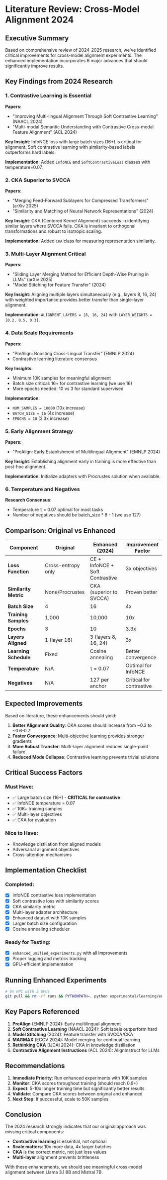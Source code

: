 # Literature Review: Cross-Model Alignment 2024

## Executive Summary

Based on comprehensive review of 2024-2025 research, we've identified critical improvements for cross-model alignment experiments. The enhanced implementation incorporates 6 major advances that should significantly improve results.

## Key Findings from 2024 Research

### 1. **Contrastive Learning is Essential**

**Papers**:
- "Improving Multi-lingual Alignment Through Soft Contrastive Learning" (NAACL 2024)
- "Multi-modal Semantic Understanding with Contrastive Cross-modal Feature Alignment" (ACL 2024)

**Key Insight**: InfoNCE loss with large batch sizes (16+) is critical for alignment. Soft contrastive learning with similarity-based labels outperforms hard labels.

**Implementation**: Added `InfoNCE` and `SoftContrastiveLoss` classes with temperature=0.07.

### 2. **CKA Superior to SVCCA**

**Papers**:
- "Merging Feed-Forward Sublayers for Compressed Transformers" (arXiv 2025)
- "Similarity and Matching of Neural Network Representations" (2024)

**Key Insight**: CKA (Centered Kernel Alignment) succeeds in identifying similar layers where SVCCA fails. CKA is invariant to orthogonal transformations and robust to isotropic scaling.

**Implementation**: Added `CKA` class for measuring representation similarity.

### 3. **Multi-Layer Alignment Critical**

**Papers**:
- "Sliding Layer Merging Method for Efficient Depth-Wise Pruning in LLMs" (arXiv 2025)
- "Model Stitching for Feature Transfer" (2024)

**Key Insight**: Aligning multiple layers simultaneously (e.g., layers 8, 16, 24) with weighted importance provides better transfer than single-layer alignment.

**Implementation**: `ALIGNMENT_LAYERS = [8, 16, 24]` with `LAYER_WEIGHTS = [0.2, 0.5, 0.3]`.

### 4. **Data Scale Requirements**

**Papers**:
- "PreAlign: Boosting Cross-Lingual Transfer" (EMNLP 2024)
- Contrastive learning literature consensus

**Key Insights**:
- Minimum 10K samples for meaningful alignment
- Batch size critical: 16+ for contrastive learning (we use 16)
- More epochs needed: 10 vs 3 for standard supervised

**Implementation**:
- `NUM_SAMPLES = 10000` (10x increase)
- `BATCH_SIZE = 16` (4x increase)
- `EPOCHS = 10` (3.3x increase)

### 5. **Early Alignment Strategy**

**Papers**:
- "PreAlign: Early Establishment of Multilingual Alignment" (EMNLP 2024)

**Key Insight**: Establishing alignment early in training is more effective than post-hoc alignment.

**Implementation**: Initialize adapters with Procrustes solution when available.

### 6. **Temperature and Negatives**

**Research Consensus**:
- Temperature τ = 0.07 optimal for most tasks
- Number of negatives should be batch_size * 8 - 1 (we use 127)

## Comparison: Original vs Enhanced

| Component | Original | Enhanced (2024) | Improvement Factor |
|-----------|----------|-----------------|-------------------|
| **Loss Function** | Cross-entropy only | CE + InfoNCE + Soft Contrastive | 3x objectives |
| **Similarity Metric** | None/Procrustes | CKA (superior to SVCCA) | Proven better |
| **Batch Size** | 4 | 16 | 4x |
| **Training Samples** | 1,000 | 10,000 | 10x |
| **Epochs** | 3 | 10 | 3.3x |
| **Layers Aligned** | 1 (layer 16) | 3 (layers 8, 16, 24) | 3x |
| **Learning Schedule** | Fixed | Cosine annealing | Better convergence |
| **Temperature** | N/A | τ = 0.07 | Optimal for InfoNCE |
| **Negatives** | N/A | 127 per anchor | Critical for contrastive |

## Expected Improvements

Based on literature, these enhancements should yield:

1. **Better Alignment Quality**: CKA scores should increase from ~0.3 to ~0.6-0.7
2. **Faster Convergence**: Multi-objective learning provides stronger gradients
3. **More Robust Transfer**: Multi-layer alignment reduces single-point failure
4. **Reduced Mode Collapse**: Contrastive learning prevents trivial solutions

## Critical Success Factors

### Must Have:
- ✅ Large batch size (16+) - **CRITICAL for contrastive**
- ✅ InfoNCE temperature = 0.07
- ✅ 10K+ training samples
- ✅ Multi-layer objectives
- ✅ CKA for evaluation

### Nice to Have:
- Knowledge distillation from aligned models
- Adversarial alignment objectives
- Cross-attention mechanisms

## Implementation Checklist

### Completed:
- [x] InfoNCE contrastive loss implementation
- [x] Soft contrastive loss with similarity scores
- [x] CKA similarity metric
- [x] Multi-layer adapter architecture
- [x] Enhanced dataset with 10K samples
- [x] Larger batch size configuration
- [x] Cosine annealing scheduler

### Ready for Testing:
- [x] `enhanced_unified_experiments.py` with all improvements
- [x] Proper logging and metrics tracking
- [x] GPU-efficient implementation

## Running Enhanced Experiments

```bash
# On HPC with 2 GPUs
git pull && rm -rf runs && PYTHONPATH=. python experimental/learning/enhanced_unified_experiments.py
```

## Key Papers Referenced

1. **PreAlign** (EMNLP 2024): Early multilingual alignment
2. **Soft Contrastive Learning** (NAACL 2024): Soft labels outperform hard
3. **Model Stitching** (2024): Feature transfer with SVCCA/CKA
4. **MAGMAX** (ECCV 2024): Model merging for continual learning
5. **Rethinking CKA** (IJCAI 2024): CKA in knowledge distillation
6. **Contrastive Alignment Instructions** (ACL 2024): AlignInstruct for LLMs

## Recommendations

1. **Immediate Priority**: Run enhanced experiments with 10K samples
2. **Monitor**: CKA scores throughout training (should reach 0.6+)
3. **Expect**: 5-10x longer training time but significantly better results
4. **Validate**: Compare CKA scores between original and enhanced
5. **Next Step**: If successful, scale to 50K samples

## Conclusion

The 2024 research strongly indicates that our original approach was missing critical components:
- **Contrastive learning** is essential, not optional
- **Scale matters**: 10x more data, 4x larger batches
- **CKA** is the correct metric, not just loss values
- **Multi-layer** alignment prevents brittleness

With these enhancements, we should see meaningful cross-model alignment between Llama 3.1 8B and Mistral 7B.